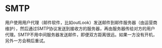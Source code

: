 # SMTP

用户使用用户代理（邮件软件，比如outLook）发送邮件到邮件服务器（由运营商维护），然后通过SMTP协议发送到接收方的服务器，再由服务器传给对方的用户代理。SMTP不用中间服务器发送邮件，即便双方距离很远。如果一方没有开机，另外一方会稍后重试。